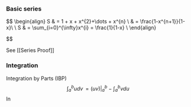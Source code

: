 ### Basic series
$$
\begin{align}
	S & = 1 + x + x^{2}+\dots + x^{n} \\
	& = \frac{1-x^{n+1}}{1-x}\\ \\
	S & = \sum_{i=0}^{\infty}x^{i} = \frac{1}{1-x} \\
\end{align}
	
$$

See [[Series Proof]]
### Integration
Integration by Parts (IBP)
$$
\int_{a}^{b} udv \,=(uv)|_{a}^{b}-\int_{a}^{b} vdu \,  
$$
In